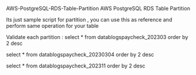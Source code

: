 AWS-PostgreSQL-RDS-Table-Partition
AWS PostgreSQL RDS Table Partition

Its just sample script for partition , you can use this as reference and perform same operation for your table

Validate each partition :
select * from datablogspaycheck_202303 order by 2 desc

select * from datablogspaycheck_20230304 order by 2 desc

select * from datablogspaycheck_202311 order by 2 desc